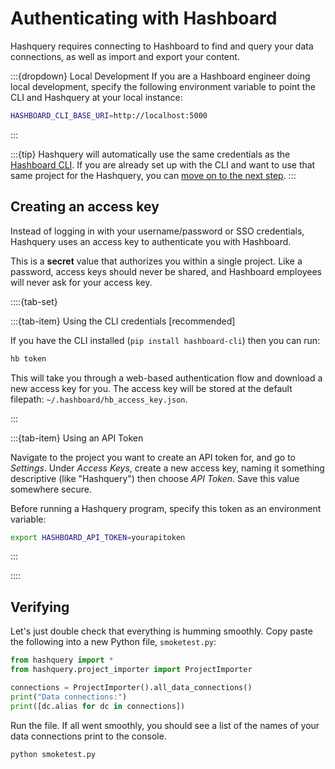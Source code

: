 # Authenticating with Hashboard

Hashquery requires connecting to Hashboard to find and query your data
connections, as well as import and export your content.

:::{dropdown} Local Development
If you are a Hashboard engineer doing local development, specify the following
environment variable to point the CLI and Hashquery at your local instance:

```bash
HASHBOARD_CLI_BASE_URI=http://localhost:5000
```

:::

:::{tip}
Hashquery will automatically use the same credentials as the
[Hashboard CLI](https://docs.hashboard.com/docs/data-ops/quickstarts).
If you are already set up with the CLI and want to use that same project
for the Hashquery, you can [move on to the next step](3_first_analysis.md).
:::

## Creating an access key

Instead of logging in with your username/password or SSO credentials,
Hashquery uses an access key to authenticate you with Hashboard.

This is a **secret** value that authorizes you within a single project.
Like a password, access keys should never be shared, and Hashboard employees
will never ask for your access key.

::::{tab-set}

:::{tab-item} Using the CLI credentials [recommended]

If you have the CLI installed (`pip install hashboard-cli`) then you can run:

```bash
hb token
```

This will take you through a web-based authentication flow and
download a new access key for you. The access key will be stored at the default
filepath: `~/.hashboard/hb_access_key.json`.

:::

:::{tab-item} Using an API Token

Navigate to the project you want to create an API token for, and go to
_Settings_. Under _Access Keys_, create a new access key, naming it something
descriptive (like "Hashquery") then choose _API Token_. Save this value
somewhere secure.

Before running a Hashquery program, specify this token as an environment
variable:

```bash
export HASHBOARD_API_TOKEN=yourapitoken
```

:::

::::

## Verifying

Let's just double check that everything is humming smoothly.
Copy paste the following into a new Python file, `smoketest.py`:

```python
from hashquery import *
from hashquery.project_importer import ProjectImporter

connections = ProjectImporter().all_data_connections()
print("Data connections:")
print([dc.alias for dc in connections])
```

Run the file. If all went smoothly, you should see a list of the names of your
data connections print to the console.

```bash
python smoketest.py
```

